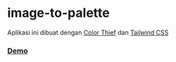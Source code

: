 # image-to-palette

Aplikasi ini dibuat dengan [Color Thief](https://github.com/lokesh/color-thief) dan [Tailwind CSS](https://tailwindcss.com/docs)

### [Demo](https://ksana.in/itp)
